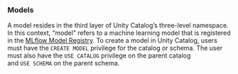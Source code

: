 
### Models

A model resides in the third layer of Unity Catalog’s three-level namespace. In this context, “model” refers to a machine learning model that is registered in the [MLflow Model Registry](https://docs.databricks.com/en/machine-learning/manage-model-lifecycle/index.html). To create a model in Unity Catalog, users must have the `CREATE MODEL` privilege for the catalog or schema. The user must also have the `USE CATALOG` privilege on the parent catalog and `USE SCHEMA` on the parent schema.